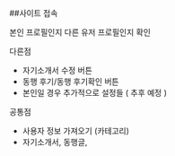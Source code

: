 ##사이트 접속

본인 프로필인지 다른 유저 프로필인지 확인

다른점
- 자기소개서 수정 버튼 
- 동행 후기/동행 후기확인 버튼
- 본인일 경우 추가적으로 설정들 ( 추후 예정 )

공통점
- 사용자 정보 가져오기 (카테고리)
- 자기소개서, 동행글, 
